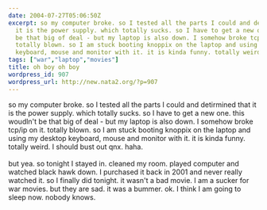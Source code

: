 ```yaml
---
date: 2004-07-27T05:06:50Z
excerpt: so my computer broke. so I tested all the parts I could and detirmined that
  it is the power supply. which totally sucks. so I have to get a new one. this woudln't
  be that big of deal - but my laptop is also down. I somehow broke tcp/ip on it.
  totally blown. so I am stuck booting knoppix on the laptop and using my desktop
  keyboard, mouse and monitor with it. it is kinda funny. totally weird. I sh...
tags: ["war","laptop","movies"]
title: oh boy oh boy
wordpress_id: 907
wordpress_url: http://new.nata2.org/?p=907
---
```


so my computer broke. so I tested all the parts I could and detirmined that it is the power supply. which totally sucks. so I have to get a new one. this woudln't be that big of deal - but my laptop is also down. I somehow broke tcp/ip on it. totally blown. so I am stuck booting knoppix on the laptop and using my desktop keyboard, mouse and monitor with it. it is kinda funny. totally weird. I should bust out qnx. haha. <br/><br/>but yea. so tonight I stayed in. cleaned my room. played computer and watched black hawk down. I purchased it back in 2001 and never really watched it. so I finally did tonight. it wasn't a bad movie. I am a sucker for war movies. but they are sad. it was a bummer. ok. I think I am going to sleep now. nobody knows. 
